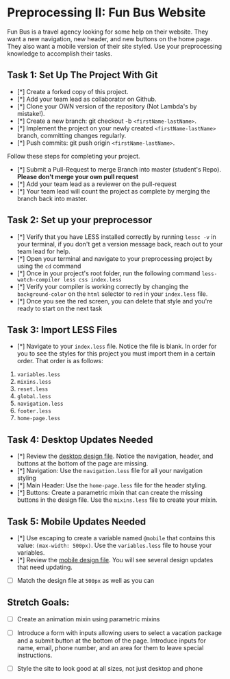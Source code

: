 # Preprocessing II: Fun Bus Website

Fun Bus is a travel agency looking for some help on their website.  They want a new navigation, new header, and new buttons on the home page. They also want a mobile version of their site styled.  Use your preprocessing knowledge to accomplish their tasks.

## Task 1: Set Up The Project With Git

- [*] Create a forked copy of this project.
- [*] Add your team lead as collaborator on Github.
- [*] Clone your OWN version of the repository (Not Lambda's by mistake!).
- [*] Create a new branch: git checkout -b `<firstName-lastName>`.
- [*] Implement the project on your newly created `<firstName-lastName>` branch, committing changes regularly.
- [*] Push commits: git push origin `<firstName-lastName>`.
 
Follow these steps for completing your project.

- [*] Submit a Pull-Request to merge <firstName-lastName> Branch into master (student's  Repo). **Please don't merge your own pull request**
- [*] Add your team lead as a reviewer on the pull-request
- [*] Your team lead will count the project as complete by merging the branch back into master.

## Task 2: Set up your preprocessor
* [*] Verify that you have LESS installed correctly by running `lessc -v` in your terminal, if you don't get a version message back, reach out to your team lead for help.
* [*] Open your terminal and navigate to your preprocessing project by using the `cd` command
* [*] Once in your project's root folder, run the following command `less-watch-compiler less css index.less`
* [*] Verify your compiler is working correctly by changing the `background-color` on the `html` selector to `red` in your `index.less` file.
* [*] Once you see the red screen, you can delete that style and you're ready to start on the next task

## Task 3: Import LESS Files

* [*] Navigate to your `index.less` file. Notice the file is blank.  In order for you to see the styles for this project you must import them in a certain order.  That order is as follows:

1. `variables.less`
2. `mixins.less`
3. `reset.less`
4. `global.less`
5. `navigation.less`
6. `footer.less`
7. `home-page.less`


## Task 4: Desktop Updates Needed
* [*] Review the [desktop design file](design-files/fun-bus-desktop.png).  Notice the navigation, header, and buttons at the bottom of the page are missing.
* [*] Navigation: Use the `navigation.less` file for all your navigation styling
* [*] Main Header: Use the `home-page.less` file for the header styling.
* [*] Buttons: Create a parametric mixin that can create the missing buttons in the design file. Use the `mixins.less` file to create your mixin.


## Task 5: Mobile Updates Needed
* [*] Use escaping to create a variable named `@mobile` that contains this value: `(max-width: 500px)`.  Use the `variables.less` file to house your variables.
* [*] Review the [mobile design file](design-files/fun-bus-mobile.png). You will see several design updates that need updating. 
* [ ] Match the design file at `500px` as well as you can 

## Stretch Goals: 
* [ ] Create an animation mixin using parametric mixins
* [ ] Introduce a form with inputs allowing users to select a vacation package and a submit button at the bottom of the page. Introduce inputs for name, email, phone number, and an area for them to leave special instructions. 
* [ ] Style the site to look good at all sizes, not just desktop and phone




